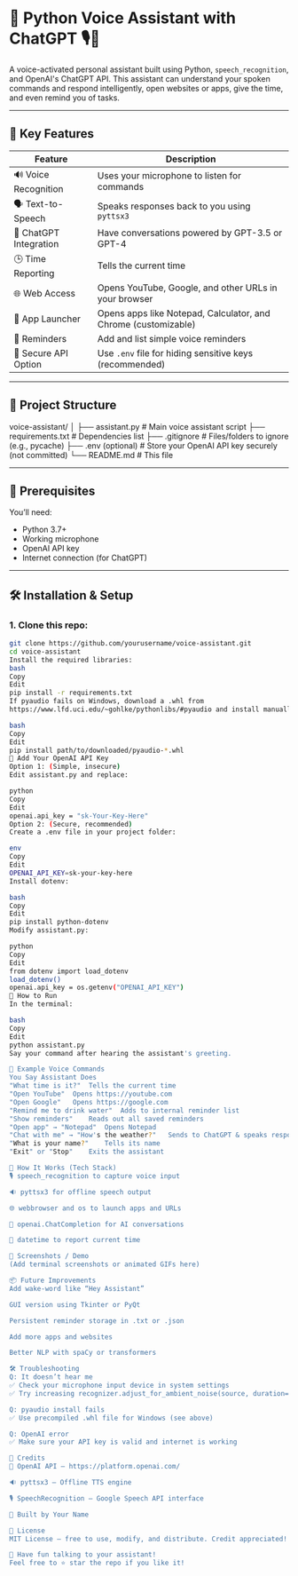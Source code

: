 # 🧠 Python Voice Assistant with ChatGPT 🎙️💬

A voice-activated personal assistant built using Python, `speech_recognition`, and OpenAI's ChatGPT API. This assistant can understand your spoken commands and respond intelligently, open websites or apps, give the time, and even remind you of tasks.

---

## 🎯 Key Features

| Feature                | Description                                                      |
|------------------------|------------------------------------------------------------------|
| 🔊 Voice Recognition   | Uses your microphone to listen for commands                      |
| 🗣 Text-to-Speech       | Speaks responses back to you using `pyttsx3`                    |
| 🧠 ChatGPT Integration | Have conversations powered by GPT-3.5 or GPT-4                   |
| 🕒 Time Reporting      | Tells the current time                                            |
| 🌐 Web Access          | Opens YouTube, Google, and other URLs in your browser            |
| 🧮 App Launcher        | Opens apps like Notepad, Calculator, and Chrome (customizable)   |
| 📝 Reminders           | Add and list simple voice reminders                              |
| 🔐 Secure API Option   | Use `.env` file for hiding sensitive keys (recommended)           |

---

## 📁 Project Structure

voice-assistant/
│
├── assistant.py # Main voice assistant script
├── requirements.txt # Dependencies list
├── .gitignore # Files/folders to ignore (e.g., pycache)
├── .env (optional) # Store your OpenAI API key securely (not committed)
└── README.md # This file

---

## 🔧 Prerequisites

You’ll need:

- Python 3.7+
- Working microphone
- OpenAI API key
- Internet connection (for ChatGPT)

---

## 🛠️ Installation & Setup

### 1. Clone this repo:

```bash
git clone https://github.com/yourusername/voice-assistant.git
cd voice-assistant
Install the required libraries:
bash
Copy
Edit
pip install -r requirements.txt
If pyaudio fails on Windows, download a .whl from
https://www.lfd.uci.edu/~gohlke/pythonlibs/#pyaudio and install manually:

bash
Copy
Edit
pip install path/to/downloaded/pyaudio‑*.whl
🔐 Add Your OpenAI API Key
Option 1: (Simple, insecure)
Edit assistant.py and replace:

python
Copy
Edit
openai.api_key = "sk-Your-Key-Here"
Option 2: (Secure, recommended)
Create a .env file in your project folder:

env
Copy
Edit
OPENAI_API_KEY=sk-your-key-here
Install dotenv:

bash
Copy
Edit
pip install python-dotenv
Modify assistant.py:

python
Copy
Edit
from dotenv import load_dotenv
load_dotenv()
openai.api_key = os.getenv("OPENAI_API_KEY")
🚀 How to Run
In the terminal:

bash
Copy
Edit
python assistant.py
Say your command after hearing the assistant's greeting.

🧠 Example Voice Commands
You Say	Assistant Does
"What time is it?"	Tells the current time
"Open YouTube"	Opens https://youtube.com
"Open Google"	Opens https://google.com
"Remind me to drink water"	Adds to internal reminder list
"Show reminders"	Reads out all saved reminders
"Open app" → "Notepad"	Opens Notepad
"Chat with me" → "How's the weather?"	Sends to ChatGPT & speaks response
"What is your name?"	Tells its name
"Exit" or "Stop"	Exits the assistant

🧪 How It Works (Tech Stack)
🎙 speech_recognition to capture voice input

🔉 pyttsx3 for offline speech output

🌐 webbrowser and os to launch apps and URLs

🧠 openai.ChatCompletion for AI conversations

📅 datetime to report current time

📸 Screenshots / Demo
(Add terminal screenshots or animated GIFs here)

📦 Future Improvements
Add wake-word like “Hey Assistant”

GUI version using Tkinter or PyQt

Persistent reminder storage in .txt or .json

Add more apps and websites

Better NLP with spaCy or transformers

🛠 Troubleshooting
Q: It doesn’t hear me
✅ Check your microphone input device in system settings
✅ Try increasing recognizer.adjust_for_ambient_noise(source, duration=1)

Q: pyaudio install fails
✅ Use precompiled .whl file for Windows (see above)

Q: OpenAI error
✅ Make sure your API key is valid and internet is working

🔗 Credits
🧠 OpenAI API — https://platform.openai.com/

🔉 pyttsx3 — Offline TTS engine

🎙️ SpeechRecognition — Google Speech API interface

🧑 Built by Your Name

📄 License
MIT License — free to use, modify, and distribute. Credit appreciated!

💬 Have fun talking to your assistant!
Feel free to ⭐ star the repo if you like it!

